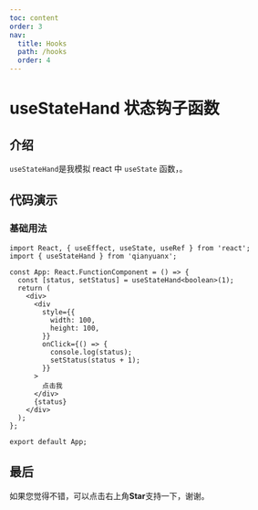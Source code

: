 ```yaml
---
toc: content
order: 3
nav:
  title: Hooks
  path: /hooks
  order: 4
---
```


# useStateHand 状态钩子函数

## 介绍

`useStateHand`是我模拟 react 中 `useState` 函数，。

## 代码演示

### 基础用法

```tsx
import React, { useEffect, useState, useRef } from 'react';
import { useStateHand } from 'qianyuanx';

const App: React.FunctionComponent = () => {
  const [status, setStatus] = useStateHand<boolean>(1);
  return (
    <div>
      <div
        style={{
          width: 100,
          height: 100,
        }}
        onClick={() => {
          console.log(status);
          setStatus(status + 1);
        }}
      >
        点击我
      </div>
      {status}
    </div>
  );
};

export default App;
```

## 最后

如果您觉得不错，可以点击右上角**Star**支持一下，谢谢。
